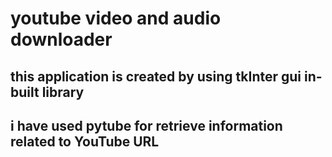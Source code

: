 # youtube video and audio downloader

## this application is created by using tkInter gui in-built library

## i have used pytube for retrieve information related to YouTube URL
